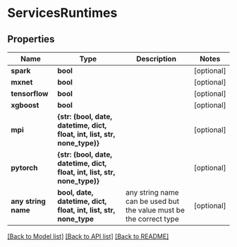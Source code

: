 # ServicesRuntimes


## Properties
Name | Type | Description | Notes
------------ | ------------- | ------------- | -------------
**spark** | **bool** |  | [optional] 
**mxnet** | **bool** |  | [optional] 
**tensorflow** | **bool** |  | [optional] 
**xgboost** | **bool** |  | [optional] 
**mpi** | **{str: (bool, date, datetime, dict, float, int, list, str, none_type)}** |  | [optional] 
**pytorch** | **{str: (bool, date, datetime, dict, float, int, list, str, none_type)}** |  | [optional] 
**any string name** | **bool, date, datetime, dict, float, int, list, str, none_type** | any string name can be used but the value must be the correct type | [optional]

[[Back to Model list]](../README.md#documentation-for-models) [[Back to API list]](../README.md#documentation-for-api-endpoints) [[Back to README]](../README.md)


